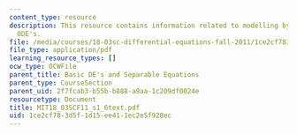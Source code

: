 ```yaml
---
content_type: resource
description: This resource contains information related to modelling by first linear
  ODE's.
file: /media/courses/18-03sc-differential-equations-fall-2011/1ce2cf783d5f1d15ee411ec2e5f928ec_MIT18_03SCF11_s1_6text.pdf
file_type: application/pdf
learning_resource_types: []
ocw_type: OCWFile
parent_title: Basic DE's and Separable Equations
parent_type: CourseSection
parent_uid: 2f7fcab3-b55b-b888-a9aa-1c209df0024e
resourcetype: Document
title: MIT18_03SCF11_s1_6text.pdf
uid: 1ce2cf78-3d5f-1d15-ee41-1ec2e5f928ec
---
```

